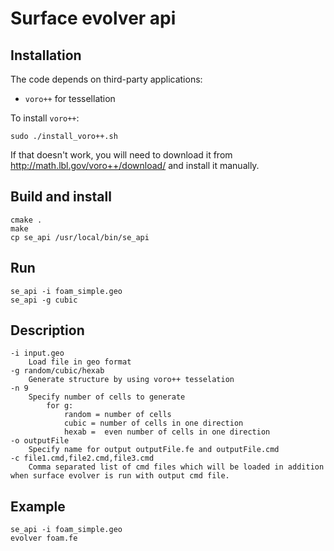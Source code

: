 Surface evolver api
============================
## Installation
The code depends on third-party applications:
- `voro++` for tessellation


To install `voro++`:
```
sudo ./install_voro++.sh
```
If that doesn't work, you will need to download it from
http://math.lbl.gov/voro++/download/ and install it manually.

## Build and install
	cmake .
	make
	cp se_api /usr/local/bin/se_api
## Run
	se_api -i foam_simple.geo
	se_api -g cubic

## Description
	-i input.geo
		Load file in geo format
	-g random/cubic/hexab
		Generate structure by using voro++ tesselation
	-n 9
		Specify number of cells to generate
			for g:
				random = number of cells
				cubic = number of cells in one direction
				hexab =  even number of cells in one direction
	-o outputFile
		Specify name for output outputFile.fe and outputFile.cmd
	-c file1.cmd,file2.cmd,file3.cmd
		Comma separated list of cmd files which will be loaded in addition when surface evolver is run with output cmd file.

## Example
	se_api -i foam_simple.geo
	evolver foam.fe
